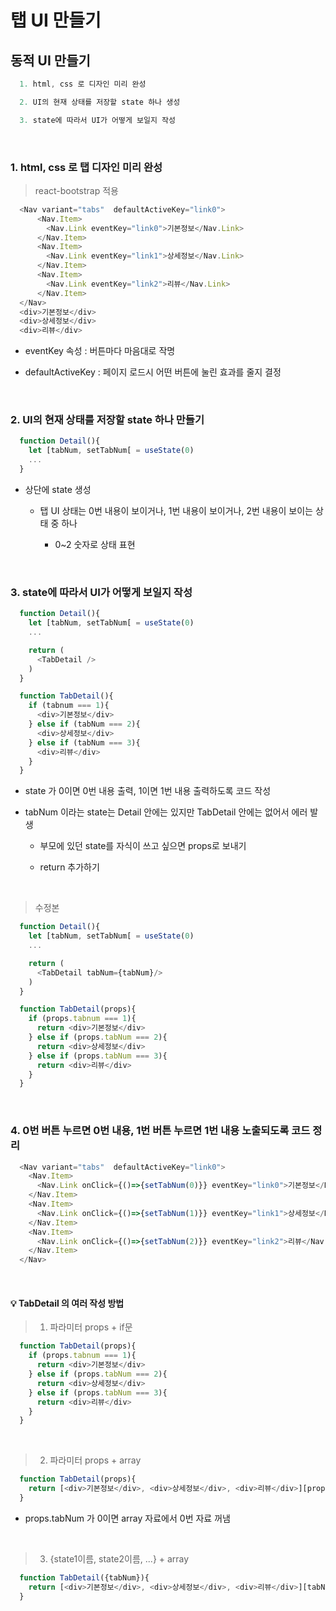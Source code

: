 # 탭 UI 만들기
동적 UI 만들기
---
```javascript
  1. html, css 로 디자인 미리 완성

  2. UI의 현재 상태를 저장할 state 하나 생성

  3. state에 따라서 UI가 어떻게 보일지 작성
```

<br>

### 1. html, css 로 탭 디자인 미리 완성
> react-bootstrap 적용
```javascript
  <Nav variant="tabs"  defaultActiveKey="link0">
      <Nav.Item>
        <Nav.Link eventKey="link0">기본정보</Nav.Link>
      </Nav.Item>
      <Nav.Item>
        <Nav.Link eventKey="link1">상세정보</Nav.Link>
      </Nav.Item>
      <Nav.Item>
        <Nav.Link eventKey="link2">리뷰</Nav.Link>
      </Nav.Item>
  </Nav>
  <div>기본정보</div>
  <div>상세정보</div>
  <div>리뷰</div> 
```
- eventKey 속성 : 버튼마다 마음대로 작명

- defaultActiveKey : 페이지 로드시 어떤 버튼에 눌린 효과를 줄지 결정

<br>

### 2. UI의 현재 상태를 저장할 state 하나 만들기
```javascript
  function Detail(){
    let [tabNum, setTabNum[ = useState(0)
    ...
  }
```
- 상단에 state 생성

  - 탭 UI 상태는 0번 내용이 보이거나, 1번 내용이 보이거나, 2번 내용이 보이는 상태 중 하나
 
    - 0~2 숫자로 상태 표현
   
<br>

### 3. state에 따라서 UI가 어떻게 보일지 작성
```javascript
  function Detail(){
    let [tabNum, setTabNum[ = useState(0)
    ...

    return (
      <TabDetail />
    )
  }

  function TabDetail(){
    if (tabnum === 1){
      <div>기본정보</div>
    } else if (tabNum === 2){
      <div>상세정보</div>
    } else if (tabNum === 3){
      <div>리뷰</div>
    }
  }
```
- state 가 0이면 0번 내용 출력, 1이면 1번 내용 출력하도록 코드 작성

- tabNum 이라는 state는 Detail 안에는 있지만 TabDetail 안에는 없어서 에러 발생

  - 부모에 있던 state를 자식이 쓰고 싶으면 props로 보내기
 
  - return 추가하기

<br>

> 수정본
```javascript
  function Detail(){
    let [tabNum, setTabNum[ = useState(0)
    ...

    return (
      <TabDetail tabNum={tabNum}/>
    )
  }

  function TabDetail(props){
    if (props.tabnum === 1){
      return <div>기본정보</div>
    } else if (props.tabNum === 2){
      return <div>상세정보</div>
    } else if (props.tabNum === 3){
      return <div>리뷰</div>
    }
  }
```

<br>

### 4. 0번 버튼 누르면 0번 내용, 1번 버튼 누르면 1번 내용 노출되도록 코드 정리
```javascript
  <Nav variant="tabs"  defaultActiveKey="link0">
    <Nav.Item>
      <Nav.Link onClick={()=>{setTabNum(0)}} eventKey="link0">기본정보</Nav.Link>
    </Nav.Item>
    <Nav.Item>
      <Nav.Link onClick={()=>{setTabNum(1)}} eventKey="link1">상세정보</Nav.Link>
    </Nav.Item>
    <Nav.Item>
      <Nav.Link onClick={()=>{setTabNum(2)}} eventKey="link2">리뷰</Nav.Link>
    </Nav.Item>
  </Nav>
```

<br>

#### 💡 TabDetail 의 여러 작성 방법
> 1. 파라미터 props + if문
```javascript
  function TabDetail(props){
    if (props.tabnum === 1){
      return <div>기본정보</div>
    } else if (props.tabNum === 2){
      return <div>상세정보</div>
    } else if (props.tabNum === 3){
      return <div>리뷰</div>
    }
  }
```

<br>

> 2. 파라미터 props + array
```javascript
  function TabDetail(props){
    return [<div>기본정보</div>, <div>상세정보</div>, <div>리뷰</div>][props.tabNum]
  }
```
- props.tabNum 가 0이면 array 자료에서 0번 자료 꺼냄

<br>

> 3. {state1이름, state2이름, ...} + array
```javascript
  function TabDetail({tabNum}){
    return [<div>기본정보</div>, <div>상세정보</div>, <div>리뷰</div>][tabNum]
  }
```

<br>
